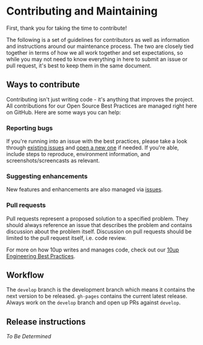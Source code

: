 # Contributing and Maintaining

First, thank you for taking the time to contribute!

The following is a set of guidelines for contributors as well as information and instructions around our maintenance process.  The two are closely tied together in terms of how we all work together and set expectations, so while you may not need to know everything in here to submit an issue or pull request, it's best to keep them in the same document.

## Ways to contribute

Contributing isn't just writing code - it's anything that improves the project.  All contributions for our Open Source Best Practices are managed right here on GitHub.  Here are some ways you can help:

### Reporting bugs

If you're running into an issue with the best practices, please take a look through [existing issues](https://github.com/10up/Open-Source-Best-Practices/issues) and [open a new one](https://github.com/10up/Open-Source-Best-Practices/issues/new) if needed.  If you're able, include steps to reproduce, environment information, and screenshots/screencasts as relevant.

### Suggesting enhancements

New features and enhancements are also managed via [issues](https://github.com/10up/Open-Source-Best-Practices/issues).

### Pull requests

Pull requests represent a proposed solution to a specified problem.  They should always reference an issue that describes the problem and contains discussion about the problem itself.  Discussion on pull requests should be limited to the pull request itself, i.e. code review.

For more on how 10up writes and manages code, check out our [10up Engineering Best Practices](https://10up.github.io/Engineering-Best-Practices/).

## Workflow

The `develop` branch is the development branch which means it contains the next version to be released.  `gh-pages` contains the current latest release.  Always work on the `develop` branch and open up PRs against `develop`.

## Release instructions

*To Be Determined*

